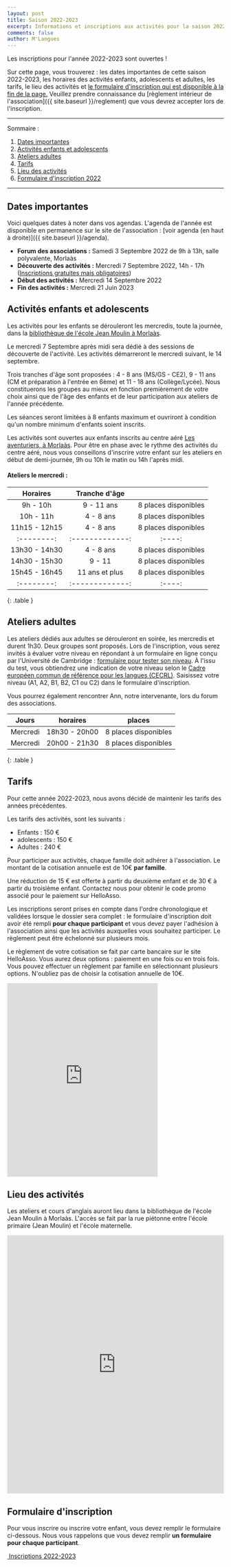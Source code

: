 ```yaml
---
layout: post
title: Saison 2022-2023
excerpt: Informations et inscriptions aux activités pour la saison 2022-2023
comments: false
author: M'Langues
---
```


Les inscriptions pour l'année 2022-2023 sont ouvertes !

Sur cette page, vous trouverez : les dates importantes de cette saison 2022-2023,
les horaires des activités enfants, adolescents et adultes, les tarifs, le lieu
des activités et [le formulaire d'inscription qui est disponible à la fin de la page.](#formulaire-dinscription)
Veuillez prendre connaissance du
[règlement intérieur de l'association]({{ site.baseurl }}/reglement) que vous
devrez accepter lors de l'inscription.

---

Sommaire :

1. [Dates importantes](#dates-importantes)
2. [Activités enfants et adolescents](#activités-enfants-et-adolescents)
3. [Ateliers adultes](#ateliers-adultes)
4. [Tarifs](#tarifs)
5. [Lieu des activités](#lieu-des-activités)
6. [Formulaire d'inscription 2022](#formulaire-dinscription)

---

## Dates importantes

Voici quelques dates à noter dans vos agendas. L'agenda de l'année est disponible
en permanence sur le site de l'association : [voir agenda (en haut à droite)]({{ site.baseurl }}/agenda).

* **Forum des associations :** Samedi 3 Septembre 2022 de 9h à 13h, salle polyvalente, Morlaàs
* **Découverte des activités :** Mercredi 7 Septembre 2022, 14h - 17h ([Inscriptions gratuites mais obligatoires]())
* **Début des activités :** Mercredi 14 Septembre 2022
* **Fin des activités :** Mercredi 21 Juin 2023

## Activités enfants et adolescents

Les activités pour les enfants se dérouleront les mercredis, toute la journée,
dans la [bibliothèque de l'école Jean Moulin à Morlaàs](#lieu-des-activités).

Le mercredi 7 Septembre après midi sera dédié à des sessions de découverte
de l'activité. Les activités démarreront le mercredi suivant, le 14 septembre.

Trois tranches d'âge sont proposées : 4 - 8 ans (MS/GS - CE2), 9 - 11 ans (CM et
préparation à l'entrée en 6ème) et 11 - 18 ans (Collège/Lycée). 
Nous constituerons les groupes au mieux en 
fonction premièrement de votre choix ainsi que de l'âge des enfants et de leur
participation aux ateliers de l'année précédente.

Les séances seront limitées à 8 enfants maximum et ouvriront à condition qu'un
nombre minimum d'enfants soient inscrits.

Les activités sont ouvertes aux enfants inscrits au centre aéré
[Les aventuriers, à Morlaàs](http://www.cc-paysdemorlaas.fr/index.php/enfance-jeunesse/les-aventuriers). Pour être en phase avec le rythme des activités du
centre aéré, nous vous conseillons d'inscrire votre enfant sur les ateliers en
début de demi-journée, 9h ou 10h le matin ou 14h l'après midi.

#### Ateliers le mercredi :

| Horaires | Tranche d'âge |      |
|:--------:|:-------------:|:----:|
| 9h - 10h  | 9 - 11 ans | 8 places disponibles |
| 10h - 11h | 4 - 8 ans  | 8 places disponibles |
| 11h15 - 12h15 | 4 - 8 ans | 8 places disponibles |
|:--------:|:-------------:|:----:|
| 13h30 - 14h30 | 4 - 8 ans | 8 places disponibles |
| 14h30 - 15h30 | 9 - 11 | 8 places disponibles |
| 15h45 - 16h45 | 11 ans et plus | 8 places disponibles |
|:--------:|:-------------:|:----:|
{: .table }


## Ateliers adultes

Les ateliers dédiés aux adultes se dérouleront en soirée, les mercredis et durent
1h30. Deux groupes sont proposés. Lors de l'inscription, vous serez invités à
évaluer votre niveau en répondant à un formulaire en ligne conçu par l'Université
de Cambridge : [formulaire pour tester son niveau](https://www.cambridgeenglish.org/fr/test-your-english/).
À l'issu du test, vous obtiendrez une indication de votre niveau selon le
[Cadre européen commun de référence pour les langues (CECRL)](http://www.cambridgeenglish.org/fr/exams-and-qualifications/cefr/).
Saisissez votre niveau (A1, A2, B1, B2, C1 ou C2) dans le formulaire d'inscription.

Vous pourrez également rencontrer Ann, notre intervenante, lors du forum des 
associations.

| Jours | horaires | places |
|:--------:|:-------------:|:----:|
| Mercredi | 18h30 - 20h00  | 8 places disponibles |
| Mercredi | 20h00 - 21h30  | 8 places disponibles |
{: .table }

## Tarifs

Pour cette année 2022-2023, nous avons décidé de maintenir les tarifs des 
années précédentes.

Les tarifs des activités, sont les suivants :

* Enfants : 150 € 
* adolescents : 150 € 
* Adultes : 240 € 

Pour participer aux activités, chaque famille doit adhérer à l'association. Le
montant de la cotisation annuelle est de 10€ **par famille**. 

Une réduction de 15 € est offerte à partir du deuxième enfant et 
de 30 € à partir du troisième enfant. Contactez nous pour obtenir le code
promo associé pour le paiement sur HelloAsso.

Les inscriptions seront prises en compte dans l'ordre chronologique et validées
lorsque le dossier sera complet : le formulaire d'inscription doit avoir été rempli
**pour chaque participant** et vous devez payer l'adhésion à l'association
ainsi que les activités auxquelles vous souhaitez participer. Le règlement peut
être échelonné sur plusieurs mois.

Le règlement de votre cotisation se fait par carte bancaire sur
le site HelloAsso. Vous aurez deux options : paiement en une fois ou en
trois fois. Vous pouvez effectuer un règlement par famille en sélectionnant
plusieurs options. N'oubliez pas de choisir la cotisation annuelle de 10€.

<iframe id="haWidget" allowtransparency="true" src="https://www.helloasso.com/associations/m-langues/adhesions/inscriptions-2022-2023/widget-vignette" style="width: 350px; height: 450px; border: none;"></iframe>

<!-- <iframe id="haWidget" allowtransparency="true" src="" style="width:100%;height:70px;border:none;"></iframe><div style="width:100%;text-align:center;">Propulsé par <a href="https://www.helloasso.com" rel="nofollow">HelloAsso (ouvre bientôt !)</a></div> -->

<!-- <iframe id="haWidget" allowtransparency="true" src="https://www.helloasso.com/associations/m-langues/adhesions/inscriptions-2021-2022-1/widget-bouton" style="width:100%;height:70px;border:none;"></iframe><div style="width:100%;text-align:center;">Propulsé par <a href="https://www.helloasso.com" rel="nofollow">HelloAsso</a></div> -->

## Lieu des activités

Les ateliers et cours d'anglais auront lieu dans la bibliothèque de l'école
Jean Moulin à Morlaàs. L'accès se fait par la rue piétonne entre l'école
primaire (Jean Moulin) et l'école maternelle.

<iframe src="https://www.google.com/maps/embed?pb=!1m14!1m8!1m3!1d1512.386724497028!2d-0.2619700930260764!3d43.34444840504808!3m2!1i1024!2i768!4f13.1!3m3!1m2!1s0xd5639cb4a32362d%3A0x66699e38ea1a666e!2zNDPCsDIwJzQxLjAiTiAwwrAxNSc0Mi4zIlc!5e0!3m2!1sfr!2sfr!4v1657484548759!5m2!1sfr!2sfr" width="100%" height="600" style="border:0;" allowfullscreen="" loading="lazy" referrerpolicy="no-referrer-when-downgrade"></iframe>

## Formulaire d'inscription

Pour vous inscrire ou inscrire votre enfant, vous devez remplir le
formulaire ci-dessous. Nous vous rappelons que vous devez remplir
**un formulaire pour chaque participant**.

<p class="text-center">
    <a href="{{ site.baseurl }}/inscriptions " role="button" class="btn btn-lg btn-success" aria-label="Remove">
        <span class="far fa-check-circle" aria-hidden="true"></span>
        &nbsp;Inscriptions 2022-2023
    </a>
</p>
